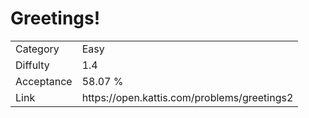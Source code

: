 # Greetings!

<table>
    <tr>
        <td>Category</td>
        <td>Easy</td>
    </tr>
    <tr>
        <td>Diffulty</td>
        <td>1.4</td>
    </tr>
    <tr>
        <td>Acceptance</td>
        <td>58.07 %</td>
    </tr>
    <tr>
        <td>Link</td>
        <td>https://open.kattis.com/problems/greetings2</td>
    </tr>
</table>